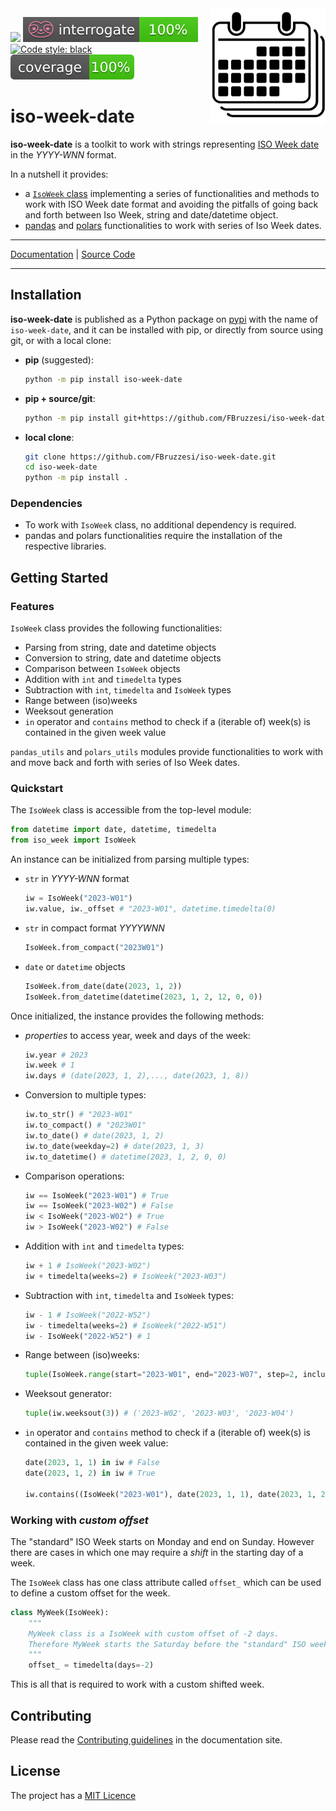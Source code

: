 <img src="docs/img/iso-week-date-logo.svg" width=185 height=185 align="right">

![](https://img.shields.io/github/license/FBruzzesi/iso-week)
<img src ="docs/img/interrogate-shield.svg">
[![Code style: black](https://img.shields.io/badge/code%20style-black-000000.svg)](https://github.com/psf/black)
<img src="docs/img/coverage.svg">

# iso-week-date

**iso-week-date** is a toolkit to work with strings representing [ISO Week date](https://en.wikipedia.org/wiki/ISO_week_date) in the  _YYYY-WNN_ format.

In a nutshell it provides:

- a [`IsoWeek` class](https://fbruzzesi.github.io/iso-week-date/api/isoweek/) implementing a series of functionalities and methods to work with ISO Week date format and avoiding the pitfalls of going back and forth between Iso Week, string and date/datetime object.
- [pandas](https://fbruzzesi.github.io/iso-week-date/api/pandas/) and [polars](https://fbruzzesi.github.io/iso-week-date/api/polars/) functionalities to work with series of Iso Week dates.

---

[Documentation](https://fbruzzesi.github.io/iso-week-date) | [Source Code](https://github.com/fbruzzesi/iso-week-date)

---

## Installation

**iso-week-date** is published as a Python package on [pypi](https://pypi.org/) with the name of `iso-week-date`, and it can be installed with pip, or directly from source using git, or with a local clone:

- **pip** (suggested):

    ```bash
    python -m pip install iso-week-date
    ```

- **pip + source/git**:

    ```bash
    python -m pip install git+https://github.com/FBruzzesi/iso-week-date.git
    ```

- **local clone**:

    ```bash
    git clone https://github.com/FBruzzesi/iso-week-date.git
    cd iso-week-date
    python -m pip install .
    ```

### Dependencies

- To work with `IsoWeek` class, no additional dependency is required.
- pandas and polars functionalities require the installation of the respective libraries.

## Getting Started

### Features

`IsoWeek` class provides the following functionalities:

- Parsing from string, date and datetime objects
- Conversion to string, date and datetime objects
- Comparison between `IsoWeek` objects
- Addition with `int` and `timedelta` types
- Subtraction with `int`, `timedelta` and `IsoWeek` types
- Range between (iso)weeks
- Weeksout generation
- `in` operator and `contains` method to check if a (iterable of) week(s) is contained in the given week value

`pandas_utils` and `polars_utils` modules provide functionalities to work with and move back and forth with series of Iso Week dates.

### Quickstart

The `IsoWeek` class is accessible from the top-level module:

```py
from datetime import date, datetime, timedelta
from iso_week import IsoWeek
```

An instance can be initialized from parsing multiple types:

- `str` in _YYYY-WNN_ format

    ```py
    iw = IsoWeek("2023-W01")
    iw.value, iw._offset # "2023-W01", datetime.timedelta(0)
    ```

- `str` in compact format _YYYYWNN_

    ```py
    IsoWeek.from_compact("2023W01")
    ```

- `date` or `datetime` objects

    ```py
    IsoWeek.from_date(date(2023, 1, 2))
    IsoWeek.from_datetime(datetime(2023, 1, 2, 12, 0, 0))
    ```

Once initialized, the instance provides the following methods:

- _properties_ to access year, week and days of the week:

    ```py
    iw.year # 2023
    iw.week # 1
    iw.days # (date(2023, 1, 2),..., date(2023, 1, 8))
    ```

- Conversion to multiple types:

    ```py
    iw.to_str() # "2023-W01"
    iw.to_compact() # "2023W01"
    iw.to_date() # date(2023, 1, 2)
    iw.to_date(weekday=2) # date(2023, 1, 3)
    iw.to_datetime() # datetime(2023, 1, 2, 0, 0)
    ```

- Comparison operations:

    ```py
    iw == IsoWeek("2023-W01") # True
    iw == IsoWeek("2023-W02") # False
    iw < IsoWeek("2023-W02") # True
    iw > IsoWeek("2023-W02") # False
    ```

- Addition with `int` and `timedelta` types:

    ```py
    iw + 1 # IsoWeek("2023-W02")
    iw + timedelta(weeks=2) # IsoWeek("2023-W03")
    ```

- Subtraction with `int`, `timedelta` and `IsoWeek` types:

    ```py
    iw - 1 # IsoWeek("2022-W52")
    iw - timedelta(weeks=2) # IsoWeek("2022-W51")
    iw - IsoWeek("2022-W52") # 1
    ```

- Range between (iso)weeks:

    ```py
    tuple(IsoWeek.range(start="2023-W01", end="2023-W07", step=2, inclusive="both", as_str=True))  # ('2023-W01', '2023-W03', '2023-W05', '2023-W07')
    ```

- Weeksout generator:

    ```py
    tuple(iw.weeksout(3)) # ('2023-W02', '2023-W03', '2023-W04')
    ```

- `in` operator and `contains` method to check if a (iterable of) week(s) is contained in the given week value:

    ```py
    date(2023, 1, 1) in iw # False
    date(2023, 1, 2) in iw # True

    iw.contains((IsoWeek("2023-W01"), date(2023, 1, 1), date(2023, 1, 2))) # (True, False, True)
    ```

### Working with _custom offset_

The "standard" ISO Week starts on Monday and end on Sunday. However there are cases in which one may require a _shift_ in the starting day of a week.

The `IsoWeek` class has one class attribute called `offset_` which can be used to define a custom offset for the week.

```py title="custom offset"
class MyWeek(IsoWeek):
    """
    MyWeek class is a IsoWeek with custom offset of -2 days.
    Therefore MyWeek starts the Saturday before the "standard" ISO week.
    """
    offset_ = timedelta(days=-2)
```

This is all that is required to work with a custom shifted week.

## Contributing

Please read the [Contributing guidelines](https://fbruzzesi.github.io/iso-week-date/contribute/) in the documentation site.

## License

The project has a [MIT Licence](https://github.com/FBruzzesi/deczoo/blob/main/LICENSE)
